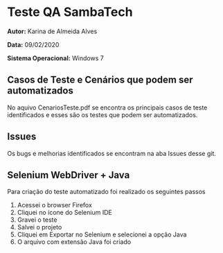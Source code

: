 # Teste QA SambaTech

**Autor:** Karina de Almeida Alves

**Data:** 09/02/2020

**Sistema Operacional:** Windows 7

## Casos de Teste e Cenários que podem ser automatizados

No aquivo CenariosTeste.pdf se encontra os principais casos de teste identificados e esses são os testes que podem ser automatizados.


## Issues

Os bugs e melhorias identificados se encontram na aba Issues desse git.

## Selenium WebDriver + Java

Para criação do teste automatizado foi realizado os seguintes passos

1) Acessei o browser Firefox
2) Cliquei no ícone do Selenium IDE 
3) Gravei o teste
4) Salvei o projeto
5) Cliquei em Exportar no Selenium e selecionei a opção Java
6) O arquivo com extensão Java foi criado








